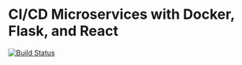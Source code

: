 # CI/CD Microservices with Docker, Flask, and React

[![Build Status](https://travis-ci.org/davidleeg11/micro-flask-react.svg?branch=master)](https://travis-ci.org/davidleeg11/micro-flask-react)
